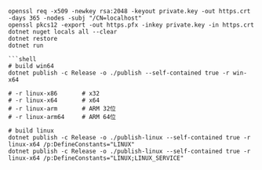 
```shell
openssl req -x509 -newkey rsa:2048 -keyout private.key -out https.crt -days 365 -nodes -subj "/CN=localhost"
openssl pkcs12 -export -out https.pfx -inkey private.key -in https.crt
dotnet nuget locals all --clear
dotnet restore
dotnet run

```shell
# build win64
dotnet publish -c Release -o ./publish --self-contained true -r win-x64
```

```shell
# -r linux-x86       # x32
# -r linux-x64       # x64
# -r linux-arm       # ARM 32位
# -r linux-arm64     # ARM 64位

# build linux
dotnet publish -c Release -o ./publish-linux --self-contained true -r linux-x64 /p:DefineConstants="LINUX"
dotnet publish -c Release -o ./publish-linux --self-contained true -r linux-x64 /p:DefineConstants="LINUX;LINUX_SERVICE"
```
